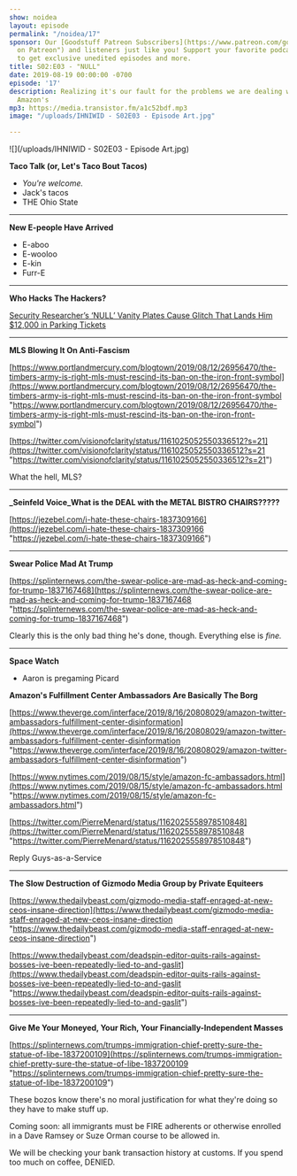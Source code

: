 ```yaml
---
show: noidea
layout: episode
permalink: "/noidea/17"
sponsor: Our [Goodstuff Patreon Subscribers](https://www.patreon.com/goodstuff "Goodstuff
  on Patreon") and listeners just like you! Support your favorite podcasts directly
  to get exclusive unedited episodes and more.
title: S02:E03 - "NULL"
date: 2019-08-19 00:00:00 -0700
episode: '17'
description: Realizing it's our fault for the problems we are dealing with, and not
  Amazon's
mp3: https://media.transistor.fm/a1c52bdf.mp3
image: "/uploads/IHNIWID - S02E03 - Episode Art.jpg"

---
```

![](/uploads/IHNIWID - S02E03 - Episode Art.jpg)

**Taco Talk (or, Let's Taco Bout Tacos)**

* _You're welcome._
* Jack's tacos
* THE Ohio State

***

**New E-people Have Arrived**

* E-aboo
* E-wooloo
* E-kin
* Furr-E

***

**Who Hacks The Hackers?**

[Security Researcher’s ‘NULL’ Vanity Plates Cause Glitch That Lands Him $12,000 in Parking Tickets](https://gizmodo.com/security-researcher-s-null-vanity-plates-cause-glitch-1837206261)

***

**MLS Blowing It On Anti-Fascism**

[https://www.portlandmercury.com/blogtown/2019/08/12/26956470/the-timbers-army-is-right-mls-must-rescind-its-ban-on-the-iron-front-symbol](https://www.portlandmercury.com/blogtown/2019/08/12/26956470/the-timbers-army-is-right-mls-must-rescind-its-ban-on-the-iron-front-symbol "https://www.portlandmercury.com/blogtown/2019/08/12/26956470/the-timbers-army-is-right-mls-must-rescind-its-ban-on-the-iron-front-symbol")

[https://twitter.com/visionofclarity/status/1161025052550336512?s=21](https://twitter.com/visionofclarity/status/1161025052550336512?s=21 "https://twitter.com/visionofclarity/status/1161025052550336512?s=21")

What the hell, MLS?

***

**_Seinfeld Voice_What is the DEAL with the METAL BISTRO CHAIRS?????**

[https://jezebel.com/i-hate-these-chairs-1837309166](https://jezebel.com/i-hate-these-chairs-1837309166 "https://jezebel.com/i-hate-these-chairs-1837309166")

***

**Swear Police Mad At Trump**

[https://splinternews.com/the-swear-police-are-mad-as-heck-and-coming-for-trump-1837167468](https://splinternews.com/the-swear-police-are-mad-as-heck-and-coming-for-trump-1837167468 "https://splinternews.com/the-swear-police-are-mad-as-heck-and-coming-for-trump-1837167468")

Clearly this is the only bad thing he's done, though. Everything else is _fine._

***

**Space Watch**

* Aaron is pregaming Picard

**Amazon's Fulfillment Center Ambassadors Are Basically The Borg**

[https://www.theverge.com/interface/2019/8/16/20808029/amazon-twitter-ambassadors-fulfillment-center-disinformation](https://www.theverge.com/interface/2019/8/16/20808029/amazon-twitter-ambassadors-fulfillment-center-disinformation "https://www.theverge.com/interface/2019/8/16/20808029/amazon-twitter-ambassadors-fulfillment-center-disinformation")

[https://www.nytimes.com/2019/08/15/style/amazon-fc-ambassadors.html](https://www.nytimes.com/2019/08/15/style/amazon-fc-ambassadors.html "https://www.nytimes.com/2019/08/15/style/amazon-fc-ambassadors.html")

[https://twitter.com/PierreMenard/status/1162025558978510848](https://twitter.com/PierreMenard/status/1162025558978510848 "https://twitter.com/PierreMenard/status/1162025558978510848")

Reply Guys-as-a-Service

***

**The Slow Destruction of Gizmodo Media Group by Private Equiteers**

[https://www.thedailybeast.com/gizmodo-media-staff-enraged-at-new-ceos-insane-direction](https://www.thedailybeast.com/gizmodo-media-staff-enraged-at-new-ceos-insane-direction "https://www.thedailybeast.com/gizmodo-media-staff-enraged-at-new-ceos-insane-direction")

[https://www.thedailybeast.com/deadspin-editor-quits-rails-against-bosses-ive-been-repeatedly-lied-to-and-gaslit](https://www.thedailybeast.com/deadspin-editor-quits-rails-against-bosses-ive-been-repeatedly-lied-to-and-gaslit "https://www.thedailybeast.com/deadspin-editor-quits-rails-against-bosses-ive-been-repeatedly-lied-to-and-gaslit")

***

**Give Me Your Moneyed, Your Rich, Your Financially-Independent Masses**

[https://splinternews.com/trumps-immigration-chief-pretty-sure-the-statue-of-libe-1837200109](https://splinternews.com/trumps-immigration-chief-pretty-sure-the-statue-of-libe-1837200109 "https://splinternews.com/trumps-immigration-chief-pretty-sure-the-statue-of-libe-1837200109")

These bozos know there's no moral justification for what they're doing so they have to make stuff up.

Coming soon: all immigrants must be FIRE adherents or otherwise enrolled in a Dave Ramsey or Suze Orman course to be allowed in.

We will be checking your bank transaction history at customs. If you spend too much on coffee, DENIED.